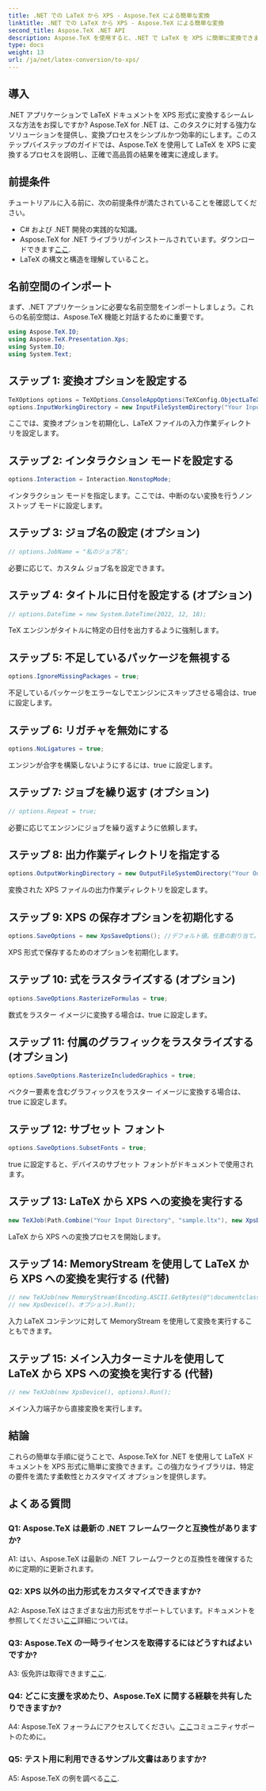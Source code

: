 ```yaml
---
title: .NET での LaTeX から XPS - Aspose.TeX による簡単な変換
linktitle: .NET での LaTeX から XPS - Aspose.TeX による簡単な変換
second_title: Aspose.TeX .NET API
description: Aspose.TeX を使用すると、.NET で LaTeX を XPS に簡単に変換できます。高品質、カスタマイズ可能、効率的。
type: docs
weight: 13
url: /ja/net/latex-conversion/to-xps/
---
```

## 導入

.NET アプリケーションで LaTeX ドキュメントを XPS 形式に変換するシームレスな方法をお探しですか? Aspose.TeX for .NET は、このタスクに対する強力なソリューションを提供し、変換プロセスをシンプルかつ効率的にします。このステップバイステップのガイドでは、Aspose.TeX を使用して LaTeX を XPS に変換するプロセスを説明し、正確で高品質の結果を確実に達成します。

## 前提条件

チュートリアルに入る前に、次の前提条件が満たされていることを確認してください。

- C# および .NET 開発の実践的な知識。
-  Aspose.TeX for .NET ライブラリがインストールされています。ダウンロードできます[ここ](https://releases.aspose.com/tex/net/).
- LaTeX の構文と構造を理解していること。

## 名前空間のインポート

まず、.NET アプリケーションに必要な名前空間をインポートしましょう。これらの名前空間は、Aspose.TeX 機能と対話するために重要です。

```csharp
using Aspose.TeX.IO;
using Aspose.TeX.Presentation.Xps;
using System.IO;
using System.Text;
```

## ステップ 1: 変換オプションを設定する

```csharp
TeXOptions options = TeXOptions.ConsoleAppOptions(TeXConfig.ObjectLaTeX);
options.InputWorkingDirectory = new InputFileSystemDirectory("Your Input Directory");
```

ここでは、変換オプションを初期化し、LaTeX ファイルの入力作業ディレクトリを設定します。

## ステップ 2: インタラクション モードを設定する

```csharp
options.Interaction = Interaction.NonstopMode;
```

インタラクション モードを指定します。ここでは、中断のない変換を行うノンストップ モードに設定します。

## ステップ 3: ジョブ名の設定 (オプション)

```csharp
// options.JobName = "私のジョブ名";
```

必要に応じて、カスタム ジョブ名を設定できます。

## ステップ 4: タイトルに日付を設定する (オプション)

```csharp
// options.DateTime = new System.DateTime(2022, 12, 18);
```

TeX エンジンがタイトルに特定の日付を出力するように強制します。

## ステップ 5: 不足しているパッケージを無視する

```csharp
options.IgnoreMissingPackages = true;
```

不足しているパッケージをエラーなしでエンジンにスキップさせる場合は、true に設定します。

## ステップ 6: リガチャを無効にする

```csharp
options.NoLigatures = true;
```

エンジンが合字を構築しないようにするには、true に設定します。

## ステップ 7: ジョブを繰り返す (オプション)

```csharp
// options.Repeat = true;
```

必要に応じてエンジンにジョブを繰り返すように依頼します。

## ステップ 8: 出力作業ディレクトリを指定する

```csharp
options.OutputWorkingDirectory = new OutputFileSystemDirectory("Your Output Directory");
```

変換された XPS ファイルの出力作業ディレクトリを設定します。

## ステップ 9: XPS の保存オプションを初期化する

```csharp
options.SaveOptions = new XpsSaveOptions(); //デフォルト値。任意の割り当て。
```

XPS 形式で保存するためのオプションを初期化します。

## ステップ 10: 式をラスタライズする (オプション)

```csharp
options.SaveOptions.RasterizeFormulas = true;
```

数式をラスター イメージに変換する場合は、true に設定します。

## ステップ 11: 付属のグラフィックをラスタライズする (オプション)

```csharp
options.SaveOptions.RasterizeIncludedGraphics = true;
```

ベクター要素を含むグラフィックスをラスター イメージに変換する場合は、true に設定します。

## ステップ 12: サブセット フォント

```csharp
options.SaveOptions.SubsetFonts = true;
```

true に設定すると、デバイスのサブセット フォントがドキュメントで使用されます。

## ステップ 13: LaTeX から XPS への変換を実行する

```csharp
new TeXJob(Path.Combine("Your Input Directory", "sample.ltx"), new XpsDevice(), options).Run();
```

LaTeX から XPS への変換プロセスを開始します。

## ステップ 14: MemoryStream を使用して LaTeX から XPS への変換を実行する (代替)

```csharp
// new TeXJob(new MemoryStream(Encoding.ASCII.GetBytes(@"\documentclass{article} \begin{document} Hello, World! \end{document}")),
// new XpsDevice()、オプション).Run();
```

入力 LaTeX コンテンツに対して MemoryStream を使用して変換を実行することもできます。

## ステップ 15: メイン入力ターミナルを使用して LaTeX から XPS への変換を実行する (代替)

```csharp
// new TeXJob(new XpsDevice(), options).Run();
```

メイン入力端子から直接変換を実行します。

## 結論

これらの簡単な手順に従うことで、Aspose.TeX for .NET を使用して LaTeX ドキュメントを XPS 形式に簡単に変換できます。この強力なライブラリは、特定の要件を満たす柔軟性とカスタマイズ オプションを提供します。

## よくある質問

### Q1: Aspose.TeX は最新の .NET フレームワークと互換性がありますか?

A1: はい、Aspose.TeX は最新の .NET フレームワークとの互換性を確保するために定期的に更新されます。

### Q2: XPS 以外の出力形式をカスタマイズできますか?

 A2: Aspose.TeX はさまざまな出力形式をサポートしています。ドキュメントを参照してください[ここ](https://reference.aspose.com/tex/net/)詳細については。

### Q3: Aspose.TeX の一時ライセンスを取得するにはどうすればよいですか?

 A3: 仮免許は取得できます[ここ](https://purchase.aspose.com/temporary-license/).

### Q4: どこに支援を求めたり、Aspose.TeX に関する経験を共有したりできますか?

 A4: Aspose.TeX フォーラムにアクセスしてください。[ここ](https://forum.aspose.com/c/tex/47)コミュニティサポートのために。

### Q5: テスト用に利用できるサンプル文書はありますか?

 A5: Aspose.TeX の例を調べる[ここ](https://github.com/aspose-tex/Aspose.TeX-for-.NET).